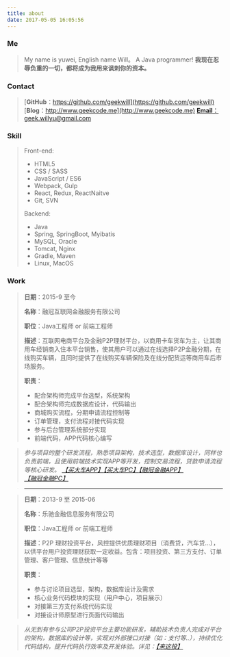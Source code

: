 ```yaml
---
title: about
date: 2017-05-05 16:05:56
---
```


### Me
> My name is yuwei, English name Will。
> A Java programmer!
> __我现在忍辱负重的一切，都将成为我用来讽刺你的资本。__

### Contact
> [__GitHub__：https://github.com/geekwill](https://github.com/geekwill)
> [__Blog__：http://www.geekcode.me](http://www.geekcode.me)
> [__Email__：geek.willyu@gmail.com](mailto:geek.willyu@gmail.com)

### Skill
> Front-end:
> - HTML5
> - CSS / SASS
> - JavaScript / ES6
> - Webpack, Gulp
> - React, Redux, ReactNaitve
> - Git, SVN
>
> Backend:
> - Java
> - Spring, SpringBoot, Myibatis
> - MySQL, Oracle
> - Tomcat, Nginx
> - Gradle, Maven
> - Linux, MacOS

### Work

> __日期__：2015-9 至今
>    
> __名称__：融冠互联网金融服务有限公司
>
> __职位__：Java工程师 or 前端工程师
>
> __描述__：互联网电商平台及金融P2P理财平台，以商用卡车货车为主，让其商用车经销商入住本平台销售，使其用户可以通过在线选择P2P金融分期，在线购买车辆，且同时提供了在线购买车辆保险及在线分配货运等商用车后市场服务。
>
> __职责__：
> + 配合架构师完成平台选型，系统架构
> + 配合架构师完成数据库设计，代码输出
> + 商城购买流程，分期申请流程控制等
> + 订单管理，支付流程对接代码实现
> + 参与后台管理系统部分实现
> + 前端代码，APP代码核心编写

> _参与项目的整个研发流程，熟悉项目架构，技术选型，数据库设计，同样也负责前端，且使用前端技术实现APP等开发，控制交易流程，贷款申请流程等核心研发。_
  _[【买大车APP】](https://itunes.apple.com/cn/app/mai-da-che/id1193972758?mt=8)[【买大车PC】](http://www.maidache.com/)[【融冠金融APP】](https://itunes.apple.com/cn/app/融冠金融/id1030233339?mt=8&ign-mpt=uo=4)[【融冠金融PC】](http://www.rgjr.cn/)_


> * * *

> __日期__：2013-9 至 2015-06
>    
> __名称__：乐驰金融信息服务有限公司
>
> __职位__：Java工程师 or 前端工程师
>
> __描述__：P2P 理财投资平台，风控提供优质理财项目（消费贷，汽车贷...），以供平台用户投资理财获取一定收益。包含：项目投资、第三方支付、订单管理、客户管理、信息统计等等
>
> __职责__：
> + 参与讨论项目选型，架构，数据库设计及需求
> + 核心业务代码模块的实现（用户中心，项目展示）
> + 对接第三方支付系统代码实现
> + 对接设计师原型进行页面代码输出

> _从无到有参与公司P2P投资平台主要功能研发，辅助技术负责人完成对平台的架构，数据库的设计等，实现对外部接口对接（如：支付等..），持续优化代码结构，提升代码执行效率及开发体验。详见：[【来这投】](http://www.lechijinfu.com/)_


